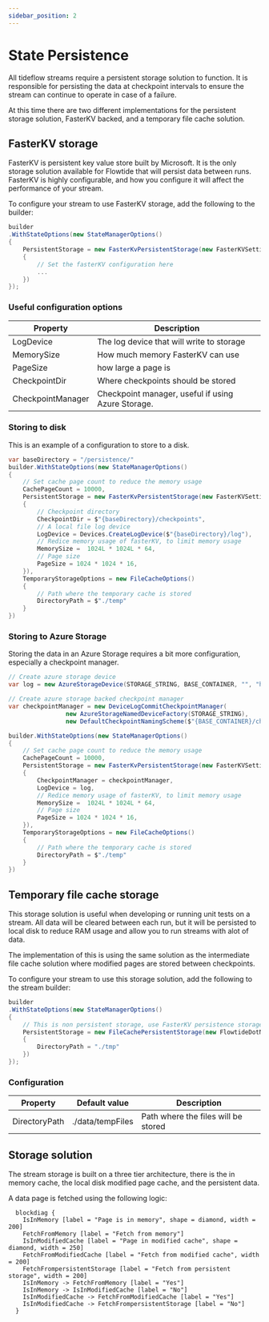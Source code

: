 ```yaml
---
sidebar_position: 2
---
```


# State Persistence

All tideflow streams require a persistent storage solution to function.
It is responsible for persisting the data at checkpoint intervals to ensure the stream can continue to operate in case of a failure.

At this time there are two different implementations for the persistent storage solution, FasterKV backed, and a temporary file cache solution.

## FasterKV storage

FasterKV is persistent key value store built by Microsoft. It is the only storage solution available for Flowtide that will persist data between runs.
FasterKV is highly configurable, and how you configure it will affect the performance of your stream.

To configure your stream to use FasterKV storage, add the following to the builder:

```csharp
builder
.WithStateOptions(new StateManagerOptions()
{
    PersistentStorage = new FasterKvPersistentStorage(new FasterKVSettings<long, SpanByte>()
    {
        // Set the fasterKV configuration here
        ...
    })
});
```

### Useful configuration options

| Property          | Description                                           |
| ----------------- | ----------------------------------------------------- |
| LogDevice         | The log device that will write to storage             |
| MemorySize        | How much memory FasterKV can use                      |
| PageSize          | how large a page is                                   |
| CheckpointDir     | Where checkpoints should be stored                    |
| CheckpointManager | Checkpoint manager, useful if using Azure Storage.    |

### Storing to disk

This is an example of a configuration to store to a disk.

```csharp
var baseDirectory = "/persistence/"
builder.WithStateOptions(new StateManagerOptions()
{
    // Set cache page count to reduce the memory usage
    CachePageCount = 10000,
    PersistentStorage = new FasterKvPersistentStorage(new FasterKVSettings<long, SpanByte>()
    {
        // Checkpoint directory
        CheckpointDir = $"{baseDirectory}/checkpoints",
        // A local file log device
        LogDevice = Devices.CreateLogDevice($"{baseDirectory}/log"),
        // Redice memory usage of fasterKV, to limit memory usage
        MemorySize =  1024L * 1024L * 64,
        // Page size
        PageSize = 1024 * 1024 * 16,
    }),
    TemporaryStorageOptions = new FileCacheOptions()
    {
        // Path where the temporary cache is stored
        DirectoryPath = $"./temp"
    }
})
```

### Storing to Azure Storage

Storing the data in an Azure Storage requires a bit more configuration, especially a checkpoint manager.

```csharp
// Create azure storage device
var log = new AzureStorageDevice(STORAGE_STRING, BASE_CONTAINER, "", "hlog.log");

// Create azure storage backed checkpoint manager
var checkpointManager = new DeviceLogCommitCheckpointManager(
                new AzureStorageNamedDeviceFactory(STORAGE_STRING),
                new DefaultCheckpointNamingScheme($"{BASE_CONTAINER}/checkpoints/"));

builder.WithStateOptions(new StateManagerOptions()
{
    // Set cache page count to reduce the memory usage
    CachePageCount = 10000,
    PersistentStorage = new FasterKvPersistentStorage(new FasterKVSettings<long, SpanByte>()
    {
        CheckpointManager = checkpointManager,
        LogDevice = log,
        // Redice memory usage of fasterKV, to limit memory usage
        MemorySize =  1024L * 1024L * 64,
        // Page size
        PageSize = 1024 * 1024 * 16,
    }),
    TemporaryStorageOptions = new FileCacheOptions()
    {
        // Path where the temporary cache is stored
        DirectoryPath = $"./temp"
    }
})
```

## Temporary file cache storage

This storage solution is useful when developing or running unit tests on a stream.
All data will be cleared between each run, but it will be persisted to local disk to reduce RAM usage and allow you to run streams with alot of data.

The implementation of this is using the same solution as the intermediate file cache solution where modified pages are stored between checkpoints.

To configure your stream to use this storage solution, add the following to the stream builder:

```csharp
builder
.WithStateOptions(new StateManagerOptions()
{
    // This is non persistent storage, use FasterKV persistence storage instead if you want persistent storage
    PersistentStorage = new FileCachePersistentStorage(new FlowtideDotNet.Storage.FileCacheOptions()
    {
        DirectoryPath = "./tmp"
    })
});
```

### Configuration

| Property      | Default value         | Description                         | 
| ------------- | --------------------- | ----------------------------------- |
| DirectoryPath | ./data/tempFiles      | Path where the files will be stored |



## Storage solution

The stream storage is built on a three tier architecture, there is the in memory cache, the local disk modified page cache, and the persistent data.

A data page is fetched using the following logic:

```kroki type=blockdiag
  blockdiag {
    IsInMemory [label = "Page is in memory", shape = diamond, width = 200]
    FetchFromMemory [label = "Fetch from memory"]
    IsInModifiedCache [label = "Page in modified cache", shape = diamond, width = 250]
    FetchFromModifiedCache [label = "Fetch from modified cache", width = 200]
    FetchFrompersistentStorage [label = "Fetch from persistent storage", width = 200]
    IsInMemory -> FetchFromMemory [label = "Yes"]
    IsInMemory -> IsInModifiedCache [label = "No"]
    IsInModifiedCache -> FetchFromModifiedCache [label = "Yes"]
    IsInModifiedCache -> FetchFrompersistentStorage [label = "No"]
  }
```
